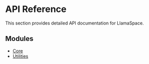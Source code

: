 # API Reference

This section provides detailed API documentation for LlamaSpace.

## Modules

- [Core](core.md)
- [Utilities](utilities.md)
